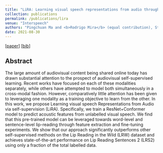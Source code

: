 ```yaml
---
title: "LiRA: Learning visual speech representations from audio through self-supervision"
collection: publications
permalink: /publications/lira
venue: "Interspeech"
authors: "Pingchuan Ma and <b>Rodrigo Mira</b> (equal contribution), Stavros Petridis, Björn W. Schuller, Maja Pantic"
date: 2021-08-30
---
```


[[paper](https://www.isca-speech.org/archive/interspeech_2021/ma21c_interspeech.html)] [[bib](/files/bib/lira.bib)]

## Abstract
The large amount of audiovisual content being shared online today has drawn substantial attention to the prospect of audiovisual self-supervised learning. Recent works have focused on each of these modalities separately, while others have attempted to model both simultaneously in a cross-modal fashion. However, comparatively little attention has been given to leveraging one modality as a training objective to learn from the other. In this work, we propose Learning visual speech Representations from Audio via self-supervision (LiRA). Specifically, we train a ResNet+Conformer model to predict acoustic features from unlabelled visual speech. We find that this pre-trained model can be leveraged towards word-level and sentence-level lip-reading through feature extraction and fine-tuning experiments. We show that our approach significantly outperforms other self-supervised methods on the Lip Reading in the Wild (LRW) dataset and achieves state-of-the-art performance on Lip Reading Sentences 2 (LRS2) using only a fraction of the total labelled data.